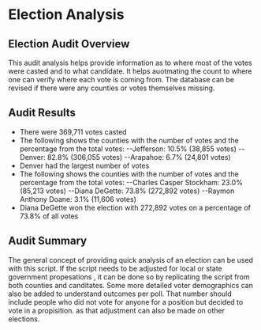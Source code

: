 # Election Analysis

## Election Audit Overview
This audit analysis helps provide information as to where most of the votes were casted and to what candidate. It helps auotmating the count to where one can verify where each vote is coming from. The database can be revised if there were any counties or votes themselves missing. 

## Audit Results
- There were 369,711 votes casted
- The following shows the counties with the number of votes and the percentage from the total votes:
  --Jefferson: 10.5% (38,855 votes)
  --Denver: 82.8% (306,055 votes)
  --Arapahoe: 6.7% (24,801 votes)
- Denver had the largest number of votes
- The following shows the counties with the number of votes and the percentage from the total votes:
  --Charles Casper Stockham: 23.0% (85,213 votes)
  --Diana DeGette: 73.8% (272,892 votes)
  --Raymon Anthony Doane: 3.1% (11,606 votes)
- Diana DeGette won the election with 272,892 votes on a percentage of 73.8% of all votes

## Audit Summary 
The general concept of providing quick analysis of an election can be used with this script. If the script needs to be adjusted for local or state government propesations , it can be done so by replicating the script from both counties and canditates. Some more detailed voter demographics can also be added to understand outcomes per poll. That number should include people who did not vote for anyone for a position but decided to vote in a propisition. as that adjustment can also be made on other elections. 
